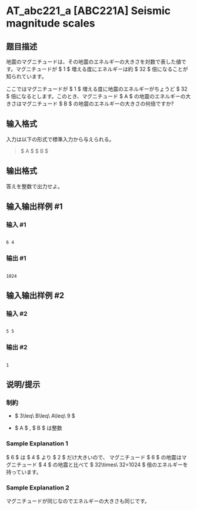 # AT_abc221_a [ABC221A] Seismic magnitude scales

## 题目描述

[problemUrl]: https://atcoder.jp/contests/abc221/tasks/abc221_a

地震のマグニチュードは、その地震のエネルギーの大きさを対数で表した値です。マグニチュードが $ 1 $ 増える度にエネルギーは約 $ 32 $ 倍になることが知られています。  
 ここではマグニチュードが $ 1 $ 増える度に地震のエネルギーがちょうど $ 32 $ 倍になるとします。このとき、マグニチュード $ A $ の地震のエネルギーの大きさはマグニチュード $ B $ の地震のエネルギーの大きさの何倍ですか?

## 输入格式

入力は以下の形式で標準入力から与えられる。

> $ A $ $ B $

## 输出格式

答えを整数で出力せよ。

## 输入输出样例 #1

### 输入 #1

```
6 4
```

### 输出 #1

```
1024
```

## 输入输出样例 #2

### 输入 #2

```
5 5
```

### 输出 #2

```
1
```

## 说明/提示

### 制約

- $ 3\leq\ B\leq\ A\leq\ 9 $
- $ A $ , $ B $ は整数

### Sample Explanation 1

$ 6 $ は $ 4 $ より $ 2 $ だけ大きいので、 マグニチュード $ 6 $ の地震はマグニチュード $ 4 $ の地震と比べて $ 32\times\ 32=1024 $ 倍のエネルギーを持っています。

### Sample Explanation 2

マグニチュードが同じなのでエネルギーの大きさも同じです。